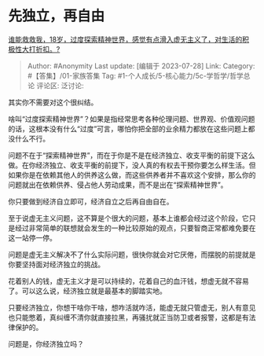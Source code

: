# 先独立，再自由
[谁能救救我，18岁，过度探索精神世界，感觉有点滑入虚无主义了，对生活的积极性大打折扣。?](https://www.zhihu.com/question/612708454/answer/3138598261)

> Author: #Anonymity
> Last update: [编辑于 2023-07-28]
> Link:
> Category: #【答集】/01-家族答集
> Tag: #1-个人成长/5-核心能力/5c-学哲学/哲学总论
> 评论区:
> 泛讨论:

其实你不需要对这个很纠结。

啥叫“过度探索精神世界”？如果是指经常思考各种伦理问题、世界观、价值观问题的话，这根本没有什么“过度”可言，哪怕你把全部的业余精力都放在这些问题上都没什么不行。

问题不在于“探索精神世界”，而在于你是不是在经济独立、收支平衡的前提下这么做。在你经济独立、收支平衡的前提下，没人真的有权去干预你要怎么样生活。但如果你是在依赖其他人的供养这么做，而这些供养者并不喜欢这个安排，那么你的问题就出在依赖供养、侵占他人劳动成果，而不是出在“探索精神世界”。

你只要做到经济自立即可，经济自立之后再自由自在。

至于说虚无主义问题，这不算是个很大的问题，基本上谁都会经过这个阶段，它只是经过非常简单的联想就会发生的一种比较原始的观点，只要智商正常都难免要在这一站停一停。

问题是虚无主义解决不了什么实际问题，很快你就会对它厌倦，而摆脱的前提就是你要坚持面对经济独立的挑战。

花着别人的钱，虚无主义才是可以持续的，花着自己的血汗钱，想虚无就不容易了。可以这么说，经济独立就是最基本的脚踏实地。

只要经济独立，你想干啥你干啥，想咋活就咋活，能虚无就只管虚无，别人有意见也只能憋着，真纠缠不清你就直接拉黑，再骚扰就正当防卫或者报警，这都是有法律保护的。

问题是，你经济独立吗？
